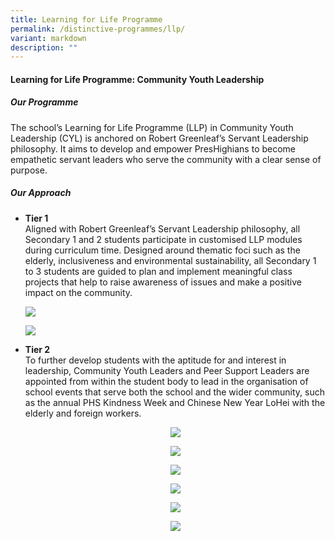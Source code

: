 ```yaml
---
title: Learning for Life Programme
permalink: /distinctive-programmes/llp/
variant: markdown
description: ""
---
```

<h4>Learning for Life Programme: Community Youth Leadership</h4>


<h5>Our Programme</h5>
 
The school’s Learning for Life Programme (LLP) in Community Youth Leadership (CYL) is anchored on Robert Greenleaf’s Servant Leadership philosophy. It aims to develop and empower PresHighians to become empathetic servant leaders who serve the community with a clear sense of purpose.

<h5>Our Approach</h5>
<ul>
	<li><b>Tier 1</b><br>Aligned with Robert Greenleaf’s Servant Leadership philosophy, all Secondary 1 and 2 students participate in customised LLP modules during curriculum time. Designed around thematic foci such as the elderly, inclusiveness and environmental sustainability, all Secondary 1 to 3 students are guided to plan and implement meaningful class projects that help to raise awareness of issues and make a positive impact on the community.</li>
		
![](/images/2023images/LLP/picture%201.jpeg)
		
![](/images/2023images/LLP/picture%202.jpeg)
		
<li><b>Tier 2</b><br>
To further develop students with the aptitude for and interest in leadership, Community Youth Leaders and Peer Support Leaders are appointed from within the student body to lead in the organisation of school events that serve both the school and the wider community, such as the annual PHS Kindness Week and Chinese New Year LoHei with the elderly and foreign workers.<br><center>
	
![](/images/2023images/LLP/picture%203.jpeg)
	
![](/images/2023images/LLP/picture%204.jpeg)
	
![](/images/2023images/LLP/picture%205.jpg)
	
![](/images/2023images/LLP/picture%206.jpg)
	
![](/images/2023images/LLP/picture%207.jpeg)
	
![](/images/2023images/LLP/picture_8.jpg)
	
</center></li></ul>
